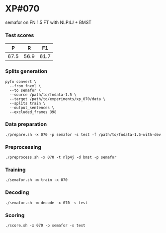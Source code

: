 # XP\#070

semafor on FN 1.5 FT with NLP4J + BMST

### Test scores
| P| R | F1 |
| --- | --- | --- |
| 67.5 | 56.9 | 61.7 |

### Splits generation
```
pyfn convert \
  --from fnxml \
  --to semafor \
  --source /path/to/fndata-1.5 \
  --target /path/to/experiments/xp_070/data \
  --splits train \
  --output_sentences \
  --excluded_frames 398
```

### Data preparation
```
./prepare.sh -x 070 -p semafor -s test -f /path/to/fndata-1.5-with-dev
```

### Preprocessing
```
./preprocess.sh -x 070 -t nlp4j -d bmst -p semafor
```

### Training
```
./semafor.sh -m train -x 070
```

### Decoding
```
./semafor.sh -m decode -x 070 -s test
```

### Scoring
```
./score.sh -x 070 -p semafor -s test
```
